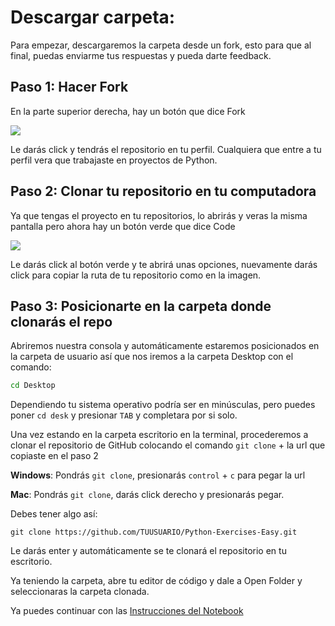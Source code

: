# Descargar carpeta:

Para empezar, descargaremos la carpeta desde un fork, esto para que al final, puedas enviarme tus respuestas y pueda darte feedback.

## Paso 1: Hacer Fork

En la parte superior derecha, hay un botón que dice Fork 

![](https://sammyk.s3.amazonaws.com/blog/images/2014-05-28/fork.png)

Le darás click y tendrás el repositorio en tu perfil. Cualquiera que entre a tu perfil vera que trabajaste en proyectos de Python.

## Paso 2: Clonar tu repositorio en tu computadora

Ya que tengas el proyecto en tu repositorios, lo abrirás y veras la misma pantalla pero ahora hay un botón verde que dice Code

![](https://www.freecodecamp.org/espanol/news/content/images/2020/12/clone.jpg)

Le darás click al botón verde y te abrirá unas opciones, nuevamente darás click para copiar la ruta de tu repositorio como en la imagen.

## Paso 3: Posicionarte en la carpeta donde clonarás el repo

Abriremos nuestra consola y automáticamente estaremos posicionados en la carpeta de usuario así que nos iremos a la carpeta Desktop con el comando:
```Bash
cd Desktop
```
Dependiendo tu sistema operativo podría ser en minúsculas, pero puedes poner `cd desk` y presionar `TAB` y completara por si solo.

Una vez estando en la carpeta escritorio en la terminal, procederemos a clonar el repositorio de GitHub colocando el comando `git clone` + la url que copiaste en el paso 2

**Windows**: Pondrás `git clone`, presionarás `control` + `c` para pegar la url

**Mac**: Pondrás `git clone`, darás click derecho y presionarás pegar.

Debes tener algo así:

```Git
git clone https://github.com/TUUSUARIO/Python-Exercises-Easy.git
```
Le darás enter y automáticamente se te clonará el repositorio en tu escritorio. 

Ya teniendo la carpeta, abre tu editor de código y dale a Open Folder y seleccionaras la carpeta clonada.

Ya puedes continuar con las <a href='instructions.md'>Instrucciones del Notebook</a>
